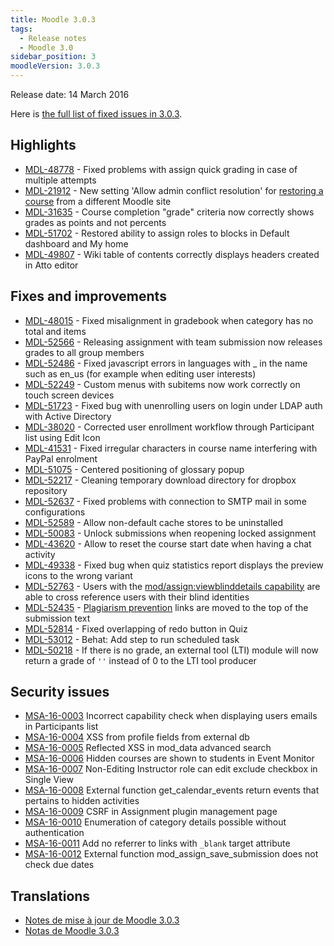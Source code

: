 ```yaml
---
title: Moodle 3.0.3
tags:
  - Release notes
  - Moodle 3.0
sidebar_position: 3
moodleVersion: 3.0.3
---
```

Release date: 14 March 2016

Here is [the full list of fixed issues in 3.0.3](https://moodle.atlassian.net/secure/IssueNavigator!executeAdvanced.jspa?jqlQuery=project+%3D+mdl+AND+resolution+%3D+fixed+AND+fixVersion+in+%28%223.0.3%22%29+ORDER+BY+priority+DESC&runQuery=true&clear=true).

## Highlights

- [MDL-48778](https://moodle.atlassian.net/browse/MDL-48778) - Fixed problems with assign quick grading in case of multiple attempts
- [MDL-21912](https://moodle.atlassian.net/browse/MDL-21912) - New setting 'Allow admin conflict resolution' for [restoring a course](https://docs.moodle.org/30/en/Course_restore) from a different Moodle site
- [MDL-31635](https://moodle.atlassian.net/browse/MDL-31635) - Course completion "grade" criteria now correctly shows grades as points and not percents
- [MDL-51702](https://moodle.atlassian.net/browse/MDL-51702) - Restored ability to assign roles to blocks in Default dashboard and My home
- [MDL-49807](https://moodle.atlassian.net/browse/MDL-49807) - Wiki table of contents correctly displays headers created in Atto editor

## Fixes and improvements

- [MDL-48015](https://moodle.atlassian.net/browse/MDL-48015) - Fixed misalignment in gradebook when category has no total and items
- [MDL-52566](https://moodle.atlassian.net/browse/MDL-52566) - Releasing assignment with team submission now releases grades to all group members
- [MDL-52486](https://moodle.atlassian.net/browse/MDL-52486) - Fixed javascript errors in languages with _ in the name such as en_us (for example when editing user interests)
- [MDL-52249](https://moodle.atlassian.net/browse/MDL-52249) - Custom menus with subitems now work correctly on touch screen devices
- [MDL-51723](https://moodle.atlassian.net/browse/MDL-51723) - Fixed bug with unenrolling users on login under LDAP auth with Active Directory
- [MDL-38020](https://moodle.atlassian.net/browse/MDL-38020) - Corrected user enrollment workflow through Participant list using Edit Icon
- [MDL-41531](https://moodle.atlassian.net/browse/MDL-41531) - Fixed irregular characters in course name interfering with PayPal enrolment
- [MDL-51075](https://moodle.atlassian.net/browse/MDL-51075) - Centered positioning of glossary popup
- [MDL-52217](https://moodle.atlassian.net/browse/MDL-52217) - Cleaning temporary download directory for dropbox repository
- [MDL-52637](https://moodle.atlassian.net/browse/MDL-52637) - Fixed problems with connection to SMTP mail in some configurations
- [MDL-52589](https://moodle.atlassian.net/browse/MDL-52589) - Allow non-default cache stores to be uninstalled
- [MDL-50083](https://moodle.atlassian.net/browse/MDL-50083) - Unlock submissions when reopening locked assignment
- [MDL-43620](https://moodle.atlassian.net/browse/MDL-43620) - Allow to reset the course start date when having a chat activity
- [MDL-49338](https://moodle.atlassian.net/browse/MDL-49338) - Fixed bug when quiz statistics report displays the preview icons to the wrong variant
- [MDL-52763](https://moodle.atlassian.net/browse/MDL-52763) - Users with the [mod/assign:viewblinddetails capability](https://docs.moodle.org/30/en/Capabilities/mod/assign:viewblinddetails) are able to cross reference users with their blind identities
- [MDL-52435](https://moodle.atlassian.net/browse/MDL-52435) - [Plagiarism prevention](https://docs.moodle.org/30/en/Plagiarism_prevention) links are moved to the top of the submission text
- [MDL-52814](https://moodle.atlassian.net/browse/MDL-52814) - Fixed overlapping of redo button in Quiz
- [MDL-53012](https://moodle.atlassian.net/browse/MDL-53012) - Behat: Add step to run scheduled task
- [MDL-50218](https://moodle.atlassian.net/browse/MDL-50218) - If there is no grade, an external tool (LTI) module will now return a grade of `''` instead of 0 to the LTI tool producer

## Security issues

- [MSA-16-0003](https://moodle.org/mod/forum/discuss.php?d=330173) Incorrect capability check when displaying users emails in Participants list
- [MSA-16-0004](https://moodle.org/mod/forum/discuss.php?d=330174) XSS from profile fields from external db
- [MSA-16-0005](https://moodle.org/mod/forum/discuss.php?d=330175) Reflected XSS in mod_data advanced search
- [MSA-16-0006](https://moodle.org/mod/forum/discuss.php?d=330176) Hidden courses are shown to students in Event Monitor
- [MSA-16-0007](https://moodle.org/mod/forum/discuss.php?d=330177) Non-Editing Instructor role can edit exclude checkbox in Single View
- [MSA-16-0008](https://moodle.org/mod/forum/discuss.php?d=330178) External function get_calendar_events return events that pertains to hidden activities
- [MSA-16-0009](https://moodle.org/mod/forum/discuss.php?d=330179) CSRF in Assignment plugin management page
- [MSA-16-0010](https://moodle.org/mod/forum/discuss.php?d=330180) Enumeration of category details possible without authentication
- [MSA-16-0011](https://moodle.org/mod/forum/discuss.php?d=330181) Add no referrer to links with `_blank` target attribute
- [MSA-16-0012](https://moodle.org/mod/forum/discuss.php?d=330182) External function mod_assign_save_submission does not check due dates

## Translations

- [Notes de mise à jour de Moodle 3.0.3](https://docs.moodle.org/fr/Notes_de_mise_à_jour_de_Moodle_3.0.3)
- [Notas de Moodle 3.0.3](https://docs.moodle.org/es/Notas_de_Moodle_3.0.3)

